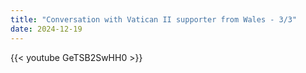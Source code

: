 ```yaml
---
title: "Conversation with Vatican II supporter from Wales - 3/3"
date: 2024-12-19
---
```


{{< youtube GeTSB2SwHH0 >}}
